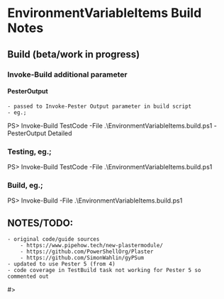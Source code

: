 # EnvironmentVariableItems Build Notes

## Build (beta/work in progress)

### Invoke-Build additional parameter
#### PesterOutput
    - passed to Invoke-Pester Output parameter in build script
    - eg.;
PS> 
Invoke-Build TestCode -File .\EnvironmentVariableItems.build.ps1 -PesterOutput Detailed 

### Testing, eg.;
PS> 
Invoke-Build TestCode -File .\EnvironmentVariableItems.build.ps1

### Build, eg.;
PS> Invoke-Build -File .\EnvironmentVariableItems.build.ps1


## NOTES/TODO: 
    - original code/guide sources
        - https://www.pipehow.tech/new-plastermodule/
        - https://github.com/PowerShellOrg/Plaster
        - https://github.com/SimonWahlin/gyPSum
    - updated to use Pester 5 (from 4)
    - code coverage in TestBuild task not working for Pester 5 so commented out
#>
